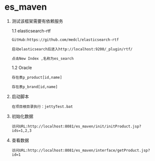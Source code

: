 es_maven
========
1.	测试该框架需要有依赖服务
	
	1.1 elasticsearch-rtf
		
		GitHub:https://github.com/medcl/elasticsearch-rtf
		
		启动elasticsearch后进入http://localhost:9200/_plugin/rtf/
		
		点击New Index ,名称为es_search
	1.2 Oracle
		
		存在表p_product[id,name]
		
		存在表p_brand[id,name]
2.	启动脚本
		
		在项目根目录执行：jettyTest.bat
3.	初始化数据
		
		访问URL:http://localhost:8081/es_maven/init/initProduct.jsp?ids=1,2,3
4.	查看数据
		
		访问URL:http://localhost:8081/es_maven/interface/getProduct.jsp?id=1
